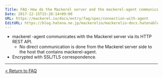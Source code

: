 ```yaml
---
Title: FAQ・How do the Mackerel server and the mackerel-agent communicate?
Date: 2017-12-15T15:28:14+09:00
URL: https://mackerel.io/docs/entry/faq/spec/connection-with-agent
EditURL: https://blog.hatena.ne.jp/mackerelio/mackerelio-docs.hatenablog.mackerel.io/atom/entry/8599973812326830924
---
```


* mackerel -agent communicates with the Mackerel server via its HTTP REST API.
  * No direct communication is done from the Mackerel server side to the host that contains mackerel-agent.
* Encrypted with SSL/TLS correspondence.

---

[< Return to FAQ](https://mackerel.io/docs/entry/faq)
